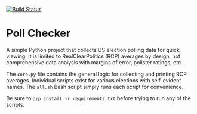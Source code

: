 [![Build Status](
https://travis-ci.com/nickrusso42518/polls.svg?branch=master)](
https://travis-ci.com/nickrusso42518/polls)

# Poll Checker
A simple Python project that collects US election polling data for quick
viewing. It is limited to RealClearPolitics (RCP) averages by design,
not comprehensive data analysis with margins of error, pollster ratings, etc.

The `core.py` file contains the general logic for collecting and printing RCP
averages. Individual scripts exist for various elections with self-evident
names. The `all.sh` Bash script simply runs each script for convenience.

Be sure to `pip install -r requirements.txt` before trying to run any
of the scripts.
